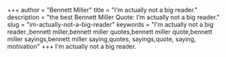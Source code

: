 +++
author = "Bennett Miller"
title = "I'm actually not a big reader."
description = "the best Bennett Miller Quote: I'm actually not a big reader."
slug = "im-actually-not-a-big-reader"
keywords = "I'm actually not a big reader.,bennett miller,bennett miller quotes,bennett miller quote,bennett miller sayings,bennett miller saying,quotes, sayings,quote, saying, motivation"
+++
I'm actually not a big reader.
